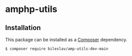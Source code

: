 # amphp-utils

## Installation

This package can be installed as a [Composer](https://getcomposer.org/) dependency.

```bash
$ composer require bileslav/amp-utils:dev-main
```
